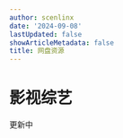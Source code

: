 ```yaml
---
author: scenlinx
date: '2024-09-08'
lastUpdated: false
showArticleMetadata: false
title: 网盘资源
---
```


# 影视综艺

更新中